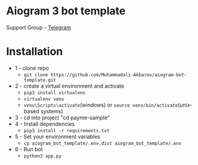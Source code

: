 # Aiogram 3 bot template

Support Group - <a href="https://t.me/+bYouuOlqt1c3NmYy">Telegram</a><br>

# Installation
* 1 - clone repo 
   - ```git clone https://github.com/Muhammadali-Akbarov/aiogram-bot-template.git```
* 2 - create a virtual environment and activate
  - ```pip3 install virtualenv```
  - ```virtualenv venv```
  - ```venv\Scripts\activate```(windows) or ```source venv/bin/activate```(unix-based systems)
* 3 - cd into project "cd payme-sample"
* 4 - Install dependencies
  - ```pip3 install -r requirements.txt```
* 5 - Set your environment variables
  - ```cp aiogram_bot_template/.env.dist aiogram_bot_template/.env```
* 6 - Run bot
  - ```python3 app.py```
